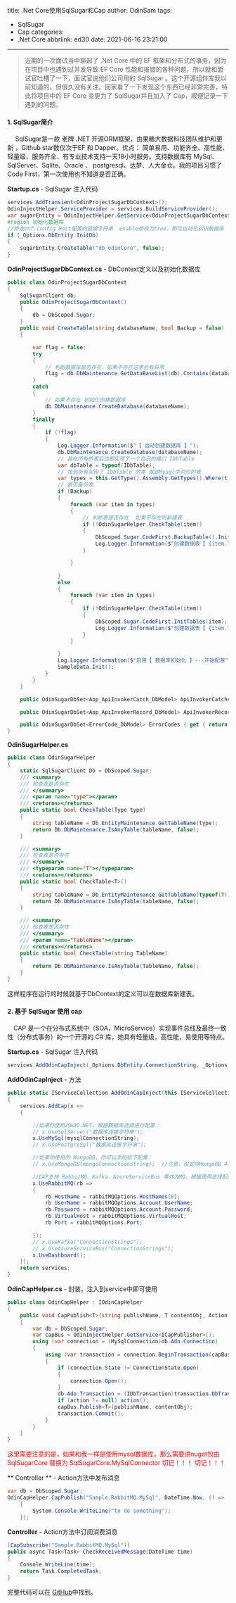 title: .Net Core使用SqlSugar和Cap
author: OdinSam
tags:
  - SqlSugar
  - Cap
categories:
  - .Net Core
abbrlink: ed30
date: 2021-06-16 23:21:00
---
> 近期的一次面试当中聊起了 .Net Core 中的 EF 框架和分布式的事务，因为在项目中也遇到过并发导致 EF Core 性能和报错的各种问题，所以就和面试官吐槽了一下，面试官说他们公司用的 SqlSugar 。这个开源组件库我以前知道的，但很久没有关注。回家看了一下发现这个东西已经非常完善，特此将项目中的 EF Core 变更为了 SqlSugar并且加入了 Cap，顺便记录一下遇到的问题。

<!--more-->

#### 1. SqlSugar简介
	

&ensp;&ensp; SqlSugar是一款 老牌 .NET 开源ORM框架，由果糖大数据科技团队维护和更新 ，Github star数仅次于EF 和 Dapper。优点： 简单易用、功能齐全、高性能、轻量级、服务齐全、有专业技术支持一天18小时服务。支持数据库有 MySql、SqlServer、Sqlite、Oracle 、 postgresql、达梦、人大金仓。我的项目习惯了Code First，第一次使用也不知道是否正确。

**Startup.cs** - SqlSugar 注入代码
```csharp
services.AddTransient<OdinProjectSugarDbContext>();
OdinInjectHelper.ServiceProvider = services.BuildServiceProvider();
var sugarEntity = OdinInjectHelper.GetService<OdinProjectSugarDbContext>();
#region 初始化数据库
//修改cnf.config Host配置的链接字符串  enable修改为true，即可自动化初识数据库
if (_Options.DbEntity.InitDb)
{
	sugarEntity.CreateTable("db_odinCore", false);
}
```

**OdinProjectSugarDbContext.cs** - DbContext定义以及初始化数据库
```csharp
public class OdinProjectSugarDbContext
{
    SqlSugarClient db;
    public OdinProjectSugarDbContext()
    {
        db = DbScoped.Sugar;
    }
    public void CreateTable(string databaseName, bool Backup = false)
    {

        var flag = false;
        try
        {	
            // 判断数据库是否存在，如果不存在这里会有异常
            flag = db.DbMaintenance.GetDataBaseList(db).Contains(databaseName);
        }
        catch
        {
            // 如果不存在 初始化创建数据库
            db.DbMaintenance.CreateDatabase(databaseName);
        }
        finally
        {
            if (!flag)
            {
                Log.Logger.Information($"【 自动创建数据库 】");
                db.DbMaintenance.CreateDatabase(databaseName);
                // 我在所有的表后边都实现了一个自己的接口 IDbTable 
                var dbTable = typeof(IDbTable);
                // 找到所有实现了 IDbTable 的类 就是Mysql中对应的表
                var types = this.GetType().Assembly.GetTypes().Where(t => dbTable.IsAssignableFrom(t));
                // 是否备份表
                if (Backup)
                {
                    foreach (var item in types)
                    {
                        // 判断表是否存在  如果不存在则新建表
                        if (!OdinSugarHelper.CheckTable(item))
                        {
                            DbScoped.Sugar.CodeFirst.BackupTable().InitTables(item);
                            Log.Logger.Information($"创建数据表【 {item.ToString()} 】");
                        }

                    }

                }
                else
                {
                    foreach (var item in types)
                    {
                        if (!OdinSugarHelper.CheckTable(item))
                        {
                            DbScoped.Sugar.CodeFirst.InitTables(item);
                            Log.Logger.Information($"创建数据表【 {item.ToString()} 】");
                        }
                    }

                }
                Log.Logger.Information($"启用【 数据库初始化 】---开始配置");
                SampleData.Init();
            }
        }
    }

    public OdinSugarDbSet<Aop_ApiInvokerCatch_DbModel> ApiInvokerCatchs { get { return new OdinSugarDbSet<Aop_ApiInvokerCatch_DbModel>(db); } }

    public OdinSugarDbSet<Aop_ApiInvokerRecord_DbModel> ApiInvokerRecords { get { return new OdinSugarDbSet<Aop_ApiInvokerRecord_DbModel>(db); } }

    public OdinSugarDbSet<ErrorCode_DbModel> ErrorCodes { get { return new OdinSugarDbSet<ErrorCode_DbModel>(db); } }
}
```

**OdinSugarHelper.cs**
```csharp 
public class OdinSugarHelper
{
    static SqlSugarClient Db = DbScoped.Sugar;
    /// <summary>
    /// 检查表是否存在
    /// </summary>
    /// <param name="type"></param>
    /// <returns></returns>
    public static bool CheckTable(Type type)
    {
        string tableName = Db.EntityMaintenance.GetTableName(type);
        return Db.DbMaintenance.IsAnyTable(tableName, false);
    }

    /// <summary>
    /// 检查表是否存在
    /// </summary>
    /// <typeparam name="T"></typeparam>
    /// <returns></returns>
    public static bool CheckTable<T>()
    {
        string tableName = Db.EntityMaintenance.GetTableName(typeof(T));
        return Db.DbMaintenance.IsAnyTable(tableName, false);
    }

    /// <summary>
    /// 检查表是否存在
    /// </summary>
    /// <param name="TableName"></param>
    /// <returns></returns>
    public static bool CheckTable(string TableName)
    {
        return Db.DbMaintenance.IsAnyTable(TableName, false);
    }
}
```

这样程序在运行的时候就基于DbContext的定义可以在数据库新建表。

#### 2. 基于 SqlSugar 使用 cap

&ensp;&ensp;CAP 是一个在分布式系统中（SOA，MicroService）实现事件总线及最终一致性（分布式事务）的一个开源的 C# 库，她具有轻量级，高性能，易使用等特点。

**Startup.cs** - SqlSugar 注入代码

```csharp
services.AddOdinCapInject(_Options.DbEntity.ConnectionString, _Options.MongoDb.MongoConnection, _Options.RabbitMQ);
```

**AddOdinCapInject** - 方法
```csharp
public static IServiceCollection AddOdinCapInject(this IServiceCollection services, string mysqlConnectionString, string mongoConnectionString, RabbitMQOptions rabbitMQOptions)
{
    services.AddCap(x =>
    {

        //如果你使用的ADO.NET，根据数据库选择进行配置：
        // x.UseSqlServer("数据库连接字符串");
        x.UseMySql(mysqlConnectionString);
        // x.UsePostgreSql("数据库连接字符串");

        //如果你使用的 MongoDB，你可以添加如下配置：
        // x.UseMongoDB(mongoConnectionString);  //注意，仅支持MongoDB 4.0+集群

        //CAP支持 RabbitMQ、Kafka、AzureServiceBus 等作为MQ，根据使用选择配置：
        x.UseRabbitMQ(rb =>
        {
            rb.HostName = rabbitMQOptions.HostNames[0];
            rb.UserName = rabbitMQOptions.Account.UserName;
            rb.Password = rabbitMQOptions.Account.Password;
            rb.VirtualHost = rabbitMQOptions.VirtualHost;
            rb.Port = rabbitMQOptions.Port;

        });
        // x.UseKafka("ConnectionStrings");
        // x.UseAzureServiceBus("ConnectionStrings");
        x.UseDashboard();
    });
    return services;
}
```

**OdinCapHelper.cs** - 封装，注入到service中即可使用
```csharp
public class OdinCapHelper : IOdinCapHelper
{
    public void CapPublish<T>(string publishName, T contentObj, Action action = null)
    {
        var db = DbScoped.Sugar;
        var capBus = OdinInjectHelper.GetService<ICapPublisher>();
        using (var connection = (MySqlConnection)db.Ado.Connection)
        {
            using (var transaction = connection.BeginTransaction(capBus, autoCommit: false))
            {
                if (connection.State != ConnectionState.Open)
                {
                    connection.Open();
                }
                db.Ado.Transaction = (IDbTransaction)transaction.DbTransaction;//这行很重要
                if (action != null) action();
                capBus.Publish<T>(publishName, contentObj);
                transaction.Commit();
            }
        }
    }
}
```
<font color="red">这里需要注意的是，如果和我一样是使用mysql数据库，那么需要讲nuget包由 SqlSugarCore 替换为 SqlSugarCore.MySqlConnector 切记！！！ 切记！！！</font>

** Controller ** - Action方法中发布消息
```csharp
var db = DbScoped.Sugar;
OdinCapHelper.CapPublish("Sample.RabbitMQ.MySql", DateTime.Now, () =>
    {
        System.Console.WriteLine("to do something");
    });
```


**Controller** - Action方法中订阅消费消息
```csharp
[CapSubscribe("Sample.RabbitMQ.MySql")]
public async Task<Task> CheckReceivedMessage(DateTime time)
{
    Console.WriteLine(time);
    return Task.CompletedTask;
}
```
完整代码可以在 [GitHub](https://github.com/odinsam/OdinMA)中找到。

    
	